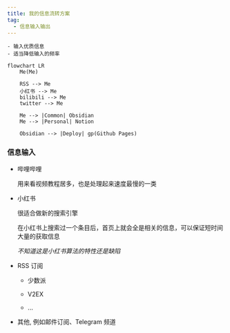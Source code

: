 ```yaml
---
title: 我的信息流转方案
tag:
  - 信息输入输出
---
```


```
- 输入优质信息
- 适当降低输入的频率
```

```mermaid
flowchart LR
    Me(Me)
    
    RSS --> Me
    小红书 --> Me
    bilibili --> Me
    twitter --> Me
    
    Me --> |Common| Obsidian
    Me --> |Personal| Notion
    
    Obsidian --> |Deploy| gp(Github Pages)
```

### 信息输入

- 哔哩哔哩

  用来看视频教程居多，也是处理起来速度最慢的一类

- 小红书

  很适合做新的搜索引擎

  在小红书上搜索过一个条目后，首页上就会全是相关的信息，可以保证短时间大量的获取信息

  _不知道这是小红书算法的特性还是缺陷_

- RSS 订阅

  - 少数派

  - V2EX

  - ...

- 其他, 例如邮件订阅、Telegram 频道
